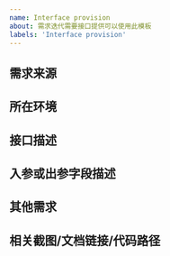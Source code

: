 ```yaml
---
name: Interface provision
about: 需求迭代需要接口提供可以使用此模板
labels: 'Interface provision'
---
```


## 需求来源


## 所在环境


## 接口描述


## 入参或出参字段描述


## 其他需求


## 相关截图/文档链接/代码路径


